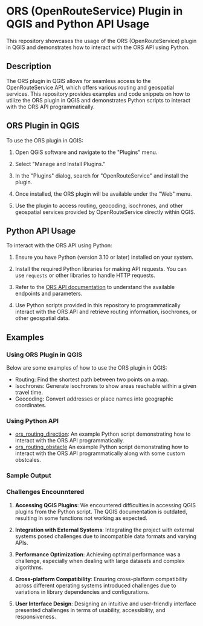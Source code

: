 # ORS (OpenRouteService) Plugin in QGIS and Python API Usage

This repository showcases the usage of the ORS (OpenRouteService) plugin in QGIS and demonstrates how to interact with the ORS API using Python.

## Description

The ORS plugin in QGIS allows for seamless access to the OpenRouteService API, which offers various routing and geospatial services. This repository provides examples and code snippets on how to utilize the ORS plugin in QGIS and demonstrates Python scripts to interact with the ORS API programmatically.

## ORS Plugin in QGIS

To use the ORS plugin in QGIS:

1. Open QGIS software and navigate to the "Plugins" menu.

2. Select "Manage and Install Plugins."

3. In the "Plugins" dialog, search for "OpenRouteService" and install the plugin.

4. Once installed, the ORS plugin will be available under the "Web" menu.

5. Use the plugin to access routing, geocoding, isochrones, and other geospatial services provided by OpenRouteService directly within QGIS.

## Python API Usage

To interact with the ORS API using Python:

1. Ensure you have Python (version 3.10 or later) installed on your system.

2. Install the required Python libraries for making API requests. You can use `requests` or other libraries to handle HTTP requests.

3. Refer to the [ORS API documentation](https://openrouteservice.org/documentation/) to understand the available endpoints and parameters.

4. Use Python scripts provided in this repository to programmatically interact with the ORS API and retrieve routing information, isochrones, or other geospatial data.

## Examples

### Using ORS Plugin in QGIS

Below are some examples of how to use the ORS plugin in QGIS:

- Routing: Find the shortest path between two points on a map.
- Isochrones: Generate isochrones to show areas reachable within a given travel time.
- Geocoding: Convert addresses or place names into geographic coordinates.

### Using Python API

- [ors_routing_direction](https://github.com/26anshgupta/DOCUMENTATION-UBUNTU/blob/2ac0cdf953a7fce47e55034e5add23a798729f83/QGIS/Path%20Planning/ORS/ors_routing_direction.ipynb): An example Python script demonstrating how to interact with the ORS API programmatically.
- [ors_routing_obstacle](https://github.com/26anshgupta/DOCUMENTATION-UBUNTU/blob/2ac0cdf953a7fce47e55034e5add23a798729f83/QGIS/Path%20Planning/ORS/ors_routing_obstacle.ipynb) An example Python script demonstrating how to interact with the ORS API programmatically along with some custom obstcales.

### Sample Output


### Challenges Encounntered

1. **Accessing QGIS Plugins**: We encountered difficulties in accessing QGIS plugins from the Python script. The QGIS documentation is outdated, resulting in some functions not working as expected.

2. **Integration with External Systems**: Integrating the project with external systems posed challenges due to incompatible data formats and varying APIs.

3. **Performance Optimization**: Achieving optimal performance was a challenge, especially when dealing with large datasets and complex algorithms.

4. **Cross-platform Compatibility**: Ensuring cross-platform compatibility across different operating systems introduced challenges due to variations in library dependencies and configurations.

5. **User Interface Design**: Designing an intuitive and user-friendly interface presented challenges in terms of usability, accessibility, and responsiveness.
